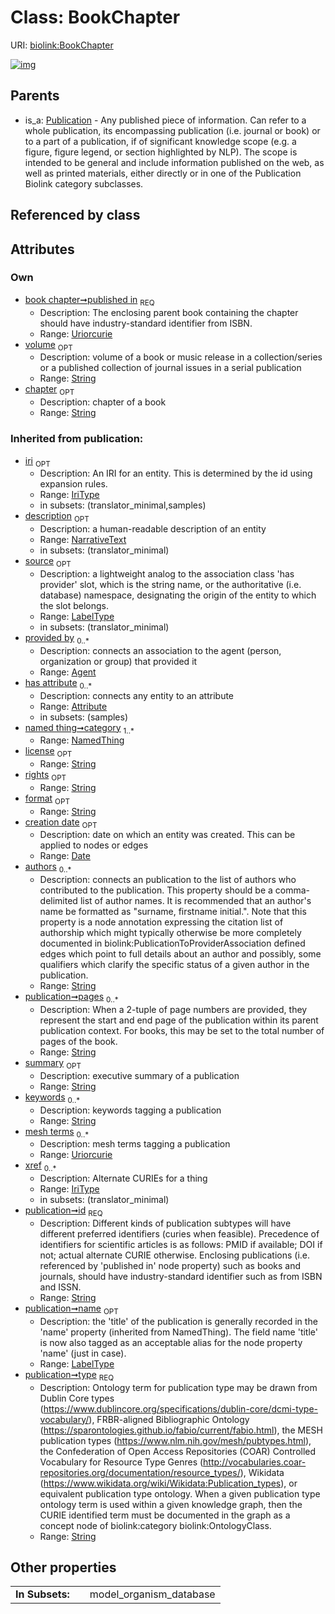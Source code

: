 
# Class: BookChapter




URI: [biolink:BookChapter](https://w3id.org/biolink/vocab/BookChapter)


[![img](https://yuml.me/diagram/nofunky;dir:TB/class/[Publication],[NamedThing],[Publication]^-[BookChapter&#124;published_in:uriorcurie;volume:string%20%3F;chapter:string%20%3F;authors(i):string%20*;pages(i):string%20*;summary(i):string%20%3F;keywords(i):string%20*;mesh_terms(i):uriorcurie%20*;xref(i):iri_type%20*;id(i):string;name(i):label_type%20%3F;type(i):string;license(i):string%20%3F;rights(i):string%20%3F;format(i):string%20%3F;creation_date(i):date%20%3F;iri(i):iri_type%20%3F;description(i):narrative_text%20%3F;source(i):label_type%20%3F],[Attribute],[Agent])](https://yuml.me/diagram/nofunky;dir:TB/class/[Publication],[NamedThing],[Publication]^-[BookChapter&#124;published_in:uriorcurie;volume:string%20%3F;chapter:string%20%3F;authors(i):string%20*;pages(i):string%20*;summary(i):string%20%3F;keywords(i):string%20*;mesh_terms(i):uriorcurie%20*;xref(i):iri_type%20*;id(i):string;name(i):label_type%20%3F;type(i):string;license(i):string%20%3F;rights(i):string%20%3F;format(i):string%20%3F;creation_date(i):date%20%3F;iri(i):iri_type%20%3F;description(i):narrative_text%20%3F;source(i):label_type%20%3F],[Attribute],[Agent])

## Parents

 *  is_a: [Publication](Publication.md) - Any published piece of information. Can refer to a whole publication, its encompassing publication (i.e. journal or book) or to a part of a publication, if of significant knowledge scope (e.g. a figure, figure legend, or section highlighted by NLP). The scope is intended to be general and include information published on the web, as well as printed materials, either directly or in one of the Publication Biolink category subclasses.

## Referenced by class


## Attributes


### Own

 * [book chapter➞published in](book_chapter_published_in.md)  <sub>REQ</sub>
     * Description: The enclosing parent book containing the chapter should have industry-standard identifier from ISBN.
     * Range: [Uriorcurie](types/Uriorcurie.md)
 * [volume](volume.md)  <sub>OPT</sub>
     * Description: volume of a book or music release in a collection/series or a published collection of journal issues in a serial publication
     * Range: [String](types/String.md)
 * [chapter](chapter.md)  <sub>OPT</sub>
     * Description: chapter of a book
     * Range: [String](types/String.md)

### Inherited from publication:

 * [iri](iri.md)  <sub>OPT</sub>
     * Description: An IRI for an entity. This is determined by the id using expansion rules.
     * Range: [IriType](types/IriType.md)
     * in subsets: (translator_minimal,samples)
 * [description](description.md)  <sub>OPT</sub>
     * Description: a human-readable description of an entity
     * Range: [NarrativeText](types/NarrativeText.md)
     * in subsets: (translator_minimal)
 * [source](source.md)  <sub>OPT</sub>
     * Description: a lightweight analog to the association class 'has provider' slot, which is the string name, or the authoritative (i.e. database) namespace, designating the origin of the entity to which the slot belongs.
     * Range: [LabelType](types/LabelType.md)
     * in subsets: (translator_minimal)
 * [provided by](provided_by.md)  <sub>0..\*</sub>
     * Description: connects an association to the agent (person, organization or group) that provided it
     * Range: [Agent](Agent.md)
 * [has attribute](has_attribute.md)  <sub>0..\*</sub>
     * Description: connects any entity to an attribute
     * Range: [Attribute](Attribute.md)
     * in subsets: (samples)
 * [named thing➞category](named_thing_category.md)  <sub>1..\*</sub>
     * Range: [NamedThing](NamedThing.md)
 * [license](license.md)  <sub>OPT</sub>
     * Range: [String](types/String.md)
 * [rights](rights.md)  <sub>OPT</sub>
     * Range: [String](types/String.md)
 * [format](format.md)  <sub>OPT</sub>
     * Range: [String](types/String.md)
 * [creation date](creation_date.md)  <sub>OPT</sub>
     * Description: date on which an entity was created. This can be applied to nodes or edges
     * Range: [Date](types/Date.md)
 * [authors](authors.md)  <sub>0..\*</sub>
     * Description: connects an publication to the list of authors who contributed to the publication. This property should be a comma-delimited list of author names. It is recommended that an author's name be formatted as "surname, firstname initial.".   Note that this property is a node annotation expressing the citation list of authorship which might typically otherwise be more completely documented in biolink:PublicationToProviderAssociation defined edges which point to full details about an author and possibly, some qualifiers which clarify the specific status of a given author in the publication.
     * Range: [String](types/String.md)
 * [publication➞pages](publication_pages.md)  <sub>0..\*</sub>
     * Description: When a 2-tuple of page numbers are provided, they represent the start and end page of the publication within its parent publication context. For books, this may be set to the total number of pages of the book.
     * Range: [String](types/String.md)
 * [summary](summary.md)  <sub>OPT</sub>
     * Description: executive  summary of a publication
     * Range: [String](types/String.md)
 * [keywords](keywords.md)  <sub>0..\*</sub>
     * Description: keywords tagging a publication
     * Range: [String](types/String.md)
 * [mesh terms](mesh_terms.md)  <sub>0..\*</sub>
     * Description: mesh terms tagging a publication
     * Range: [Uriorcurie](types/Uriorcurie.md)
 * [xref](xref.md)  <sub>0..\*</sub>
     * Description: Alternate CURIEs for a thing
     * Range: [IriType](types/IriType.md)
     * in subsets: (translator_minimal)
 * [publication➞id](publication_id.md)  <sub>REQ</sub>
     * Description: Different kinds of publication subtypes will have different preferred identifiers (curies when feasible). Precedence of identifiers for scientific articles is as follows: PMID if available; DOI if not; actual alternate CURIE otherwise. Enclosing publications (i.e. referenced by 'published in' node property) such as books and journals, should have industry-standard identifier such as from ISBN and ISSN.
     * Range: [String](types/String.md)
 * [publication➞name](publication_name.md)  <sub>OPT</sub>
     * Description: the 'title' of the publication is generally recorded in the 'name' property (inherited from NamedThing). The field name 'title' is now also tagged as an acceptable alias for the node property 'name' (just in case).
     * Range: [LabelType](types/LabelType.md)
 * [publication➞type](publication_type.md)  <sub>REQ</sub>
     * Description: Ontology term for publication type may be drawn from Dublin Core types (https://www.dublincore.org/specifications/dublin-core/dcmi-type-vocabulary/), FRBR-aligned Bibliographic Ontology (https://sparontologies.github.io/fabio/current/fabio.html), the MESH publication types (https://www.nlm.nih.gov/mesh/pubtypes.html), the Confederation of Open Access Repositories (COAR) Controlled Vocabulary for Resource Type Genres (http://vocabularies.coar-repositories.org/documentation/resource_types/), Wikidata (https://www.wikidata.org/wiki/Wikidata:Publication_types), or equivalent publication type ontology. When a given publication type ontology term is used within a given knowledge graph, then the CURIE identified term must be documented in the graph as a concept node of biolink:category biolink:OntologyClass.
     * Range: [String](types/String.md)

## Other properties

|  |  |  |
| --- | --- | --- |
| **In Subsets:** | | model_organism_database |

